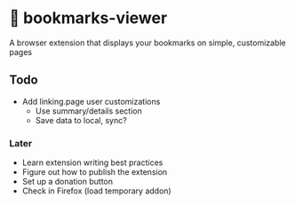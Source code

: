 
# 🔖 bookmarks-viewer

A browser extension that displays your bookmarks on simple, customizable pages

## Todo

- Add linking.page user customizations
    - Use summary/details section
    - Save data to local, sync?

### Later

- Learn extension writing best practices
- Figure out how to publish the extension
- Set up a donation button
- Check in Firefox (load temporary addon)
